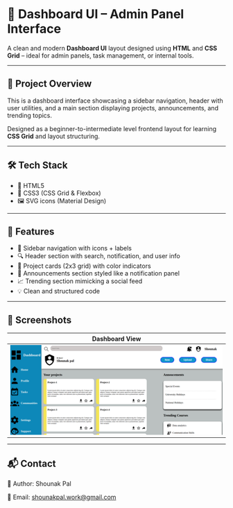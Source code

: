 # 🧭 Dashboard UI – Admin Panel Interface

A clean and modern **Dashboard UI** layout designed using **HTML** and **CSS Grid** – ideal for admin panels, task management, or internal tools.

---

## 🚀 Project Overview

This is a dashboard interface showcasing a sidebar navigation, header with user utilities, and a main section displaying projects, announcements, and trending topics.

Designed as a beginner-to-intermediate level frontend layout for learning **CSS Grid** and layout structuring.

---

## 🛠️ Tech Stack

- 🧱 HTML5  
- 🎨 CSS3 (CSS Grid & Flexbox)  
- 🖼️ SVG icons (Material Design)  

---

## 🎯 Features

- 📌 Sidebar navigation with icons + labels  
- 🔍 Header section with search, notification, and user info  
- 🧩 Project cards (2x3 grid) with color indicators  
- 📢 Announcements section styled like a notification panel  
- 📈 Trending section mimicking a social feed  
- 💡 Clean and structured code

---

## 📸 Screenshots

| Dashboard View |
|----------------|
| ![Dashboard Screenshot](assets/dashboard.png) |


---

## 📬 Contact
👤 Author: Shounak Pal

📧 Email: shounakpal.work@gmail.com


